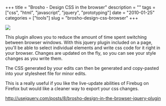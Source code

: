 +++
title = "Brosho - Design CSS in the browser"
description = ""
tags = ["css", "html", "javascript", "jquery", "prototyping"]
date = "2010-01-25"
categories = ["tools"]
slug = "brosho-design-css-browser"
+++


<div class="tool-screenshot mb1"><a href="http://usejquery.com/posts/8/brosho-design-in-the-browser-jquery-plugin"><img id="bluga-thumbnail-2762" class="bluga-thumbnail custom" src="//media.konigi.com/bluga/
wt5230699c7b8b7_custom.jpg"/></a></div><p>This plugin allows you to reduce the amount of time spent switching between browser windows. With this jquery plugin included on a page, you'll be able to select individual elements and write css code for it right in your browser. Changes are updated on the fly, so you can see your style changes as you write them.</p>

<p>The CSS generated by your edits can then be generated and copy-pasted into your stylesheet file for minor edits.</p>

<p>This is a really useful if you like the live-update abilities of Firebug on Firefox but would like a cleaner way to export your css changes.</p>

  
<p><a href="http://usejquery.com/posts/8/brosho-design-in-the-browser-jquery-plugin">http://usejquery.com/posts/8/brosho-design-in-the-browser-jquery-plugin</a></p>
      
